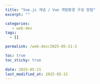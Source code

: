```yaml
---
title: "Vue.js 개념 / Vue 개발환경 구성 방법"
excerpt: ""

categories:
   - web-dev
tags:
  - []

permalink: /web-dev/2025-05-21-2

toc: true
toc_sticky: true
 
date: 2025-05-21
last_modified_at: 2025-05-21
---
```


